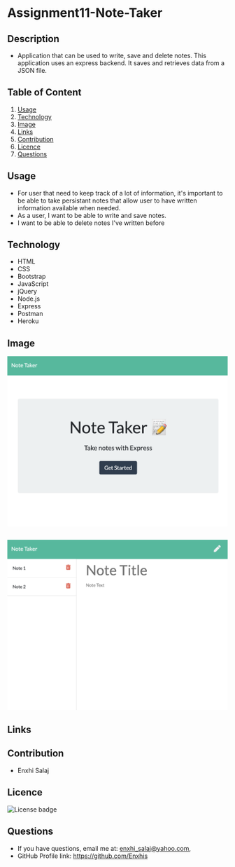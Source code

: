 # Assignment11-Note-Taker

## Description

   * Application that can be used to write, save and delete notes. This application uses an express backend. It saves and retrieves data from a JSON file.

## Table of Content

   1.  [Usage](#usage)
   2.  [Technology](#technology)
   3.  [Image](#image)
   4.  [Links](#links)
   5.  [Contribution](#contribution)
   6.  [Licence](#licence)
   7.  [Questions](#questions)

## Usage

   * For user that need to keep track of a lot of information, it's important to be able to take persistant notes that allow user to have written information  available when needed.
   * As a user, I want to be able to write and save notes.
   * I want to be able to delete notes I've written before

## Technology
   * HTML
   * CSS
   * Bootstrap
   * JavaScript
   * jQuery
   * Node.js
   * Express
   * Postman
   * Heroku

## Image
![Note-taker](/public/assets/Images/Note-Taker-1.png)

```
```
![Note-taker](/public/assets/Images/Note-Taker-2.png)
## Links

## Contribution
   * Enxhi Salaj

## Licence
![License badge](https://img.shields.io/badge/license-MIT-green)

## Questions
   * If you have questions, email me at: enxhi_salaj@yahoo.com,
   * GitHub Profile link: https://github.com/Enxhis
